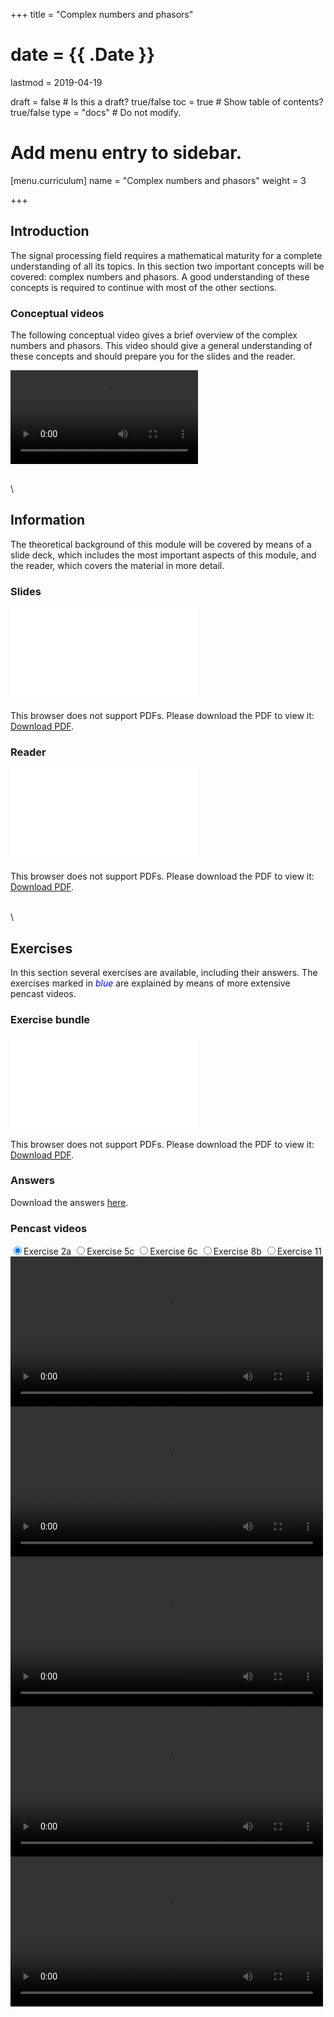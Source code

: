 +++
title = "Complex numbers and phasors"

# date = {{ .Date }}
lastmod = 2019-04-19

draft = false  # Is this a draft? true/false
toc = true  # Show table of contents? true/false
type = "docs"  # Do not modify.

# Add menu entry to sidebar.
[menu.curriculum]
  name = "Complex numbers and phasors"
  weight = 3

+++

## Introduction
The signal processing field requires a mathematical maturity for a complete understanding of all its topics.
In this section two important concepts will be covered: complex numbers and phasors. A good understanding of these concepts is required to continue with most of the other sections.


### Conceptual videos
The following conceptual video gives a brief overview of the complex numbers and phasors. This video should give a general understanding of these concepts and should prepare you for the slides and the reader.
<configuration>

<div>
<video controls preload>
  <source src="/../files/5.Introduction/Introduction-ComplexNumbers.mp4" type="video/mp4">
Your browser does not support the video tag.
</video>
</div>

\
\
## Information
The theoretical background of this module will be covered by means of a slide deck, which includes the most important aspects of this module, and the reader, which covers the material in more detail.

### Slides

<object data="/../files/1.Slides/1.CNAP-Slides.pdf" type="application/pdf" width="100%" height="400px">
    <embed src="/../files/1.Slides/1.CNAP-Slides.pdf" type="application/pdf">
        <p>This browser does not support PDFs. Please download the PDF to view it: <a href="/../files/1.Slides/1.CNAP-Slides.pdf">Download PDF</a>.</p>
    </embed>
</object>


### Reader

<object data="/../files/2.Reader/1.CNAP-Reader.pdf" type="application/pdf" width="100%" height="400px">
    <embed src="/../files/2.Reader/1.CNAP-Reader.pdf" type="application/pdf">
        <p>This browser does not support PDFs. Please download the PDF to view it: <a href="/../files/2.Reader/1.CNAP-Reader.pdf">Download PDF</a>.</p>
    </embed>
</object>

\
\
## Exercises
In this section several exercises are available, including their answers. The exercises marked in <span style="color:blue">*blue*</span> are explained by means of more extensive pencast videos.


### Exercise bundle

<object data="/../files/3.Exercises/1.CNAP-StudentExercises.pdf" type="application/pdf" width="100%" height="400px">
    <embed src="/../files/3.Exercises/1.CNAP-StudentExercises.pdf" type="application/pdf">
        <p>This browser does not support PDFs. Please download the PDF to view it: <a href="/../files/3.Exercises/1.CNAP-StudentExercises.pdf">Download PDF</a>.</p>
    </embed>
</object>

### Answers
Download the answers <a href="/../files/3.Exercises/Answers/1.CNAP-StudentAnswers.pdf">here</a>.

### Pencast videos
<script src='https://vjs.zencdn.net/7.4.1/video.js'></script>
<div class="grid-row reverse video-gallery">
 <input type="radio" value="1" name="video-list" id="video-1" checked="checked" /><label for="video-1">Exercise 2a</label>
 <input type="radio" value="2" name="video-list" id="video-2" /><label for="video-2">Exercise 5c</label>
 <input type="radio" value="3" name="video-list" id="video-3" /><label for="video-3">Exercise 6c</label>
 <input type="radio" value="4" name="video-list" id="video-4" /><label for="video-4">Exercise 8b</label>
 <input type="radio" value="5" name="video-list" id="video-5" /><label for="video-5">Exercise 11</label>


 <!-- videos -->
 <div class="video video-1">
 <video width="500" height="240" controls>
   <source src="/../files/6.Pencast/CNAP-2a.mp4" type="video/mp4" type="video/mp4">
 Your browser does not support the video tag.
 </video>
 </div>

 <div class="video video-2">
 <video width="500" height="240" controls>
   <source src="/../files/6.Pencast/CNAP-5c.mp4" type="video/mp4">
 Your browser does not support the video tag.
 </video>
 </div>

 <div class="video video-3">
 <video width="500" height="240" controls>
   <source src="/../files/6.Pencast/CNAP-6c.mp4" type="video/mp4">
 Your browser does not support the video tag.
 </video>
 </div>

 <div class="video video-4">
 <video width="500" height="240" controls>
   <source src="/../files/6.Pencast/CNAP-8b.mp4" type="video/mp4">
 Your browser does not support the video tag.
 </video>
 </div>

 <div class="video video-5">
 <video width="500" height="240" controls>
   <source src="/../files/6.Pencast/CNAP-11.mp4" type="video/mp4">
 Your browser does not support the video tag.
 </video>
 </div>

</div>
